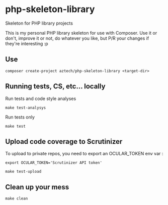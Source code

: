 php-skeleton-library
====================

Skeleton for PHP library projects

This is my personal PHP library skeleton for use with Composer. Use it or don't, improve it or not, do whatever you like, but P/R your changes if they're interesting :p

## Use

```shell
composer create-project aztech/php-skeleton-library <target-dir>
```

## Running tests, CS, etc... locally

Run tests and code style analyses

```shell
make test-analysys
```

Run tests only

```shell
make test
```

## Upload code coverage to Scrutinizer

To upload to private repos, you need to export an OCULAR_TOKEN env var :

```shell
export OCULAR_TOKEN='Scrutinizer API token'
```

```shell
make test-upload
```

## Clean up your mess

```shell
make clean
```
